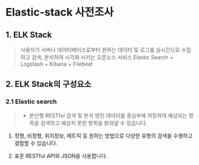 Elastic-stack 사전조사
====

## 1. ELK Stack
> 사용자가 서버나 데이터베이스로부터 원하는 데이터 및 로그를 실시간으로 수집하고 검색, 분석하여 시각화 시키는 오픈소스 서비스
> Elastic Search + Logstash + Kibana + Filebeat
 

## 2. ELK Stack의 구성요소
### 2.1 Elastic search
> * 분산형 RESTful 검색 및 분석 엔진
>  데이터를 중심부에 저장하여 예상되는 항목을 검색하고 예상치 못한 항목을 밝혀낼 수 있습니다.

1) 정형, 비정형, 위치정보, 메트릭 등 원하는 방법으로 다양한 유형의 검색을 수행하고 결합할 수 있습니다.

2) 표준 RESTful API와 JSON을 사용합니다.


